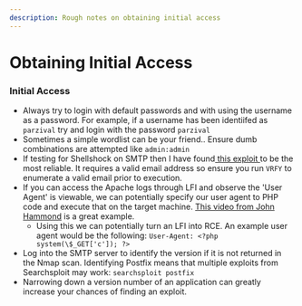```yaml
---
description: Rough notes on obtaining initial access
---
```


# Obtaining Initial Access

### Initial Access

* Always try to login with default passwords and with using the username as a password. For example, if a username has been identiifed as `parzival` try and login with the password `parzival`
* Sometimes a simple wordlist can be your friend.. Ensure dumb combinations are attempted  like `admin:admin`
* If testing for Shellshock on SMTP then I have found[ this exploit ](https://github.com/3mrgnc3/pentest\_old/blob/master/postfix-shellshock-nc.py)to be the most reliable. It requires a valid email address so ensure you run `VRFY` to enumerate a valid email prior to execution.
* If you can access the Apache logs through LFI and observe the 'User Agent' is viewable, we can potentially specify our user agent to PHP code and execute that on the target machine. [This video from John Hammond](https://www.youtube.com/watch?v=u\_uuk7FWWF4) is a great example.
  * Using this we can potentially turn an LFI into RCE. An example user agent would be the following: `User-Agent: <?php system(\$_GET['c']); ?>`
* Log into the SMTP server to identify the version if it is not returned in the Nmap scan. Identifying Postfix means that multiple exploits from Searchsploit may work: `searchsploit postfix`
* Narrowing down a version number of an application can greatly increase your chances of finding an exploit.&#x20;
